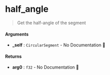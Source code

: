 # half\_angle

>  Get the half-angle of the segment

#### Arguments

- **\_self** : `CircularSegment` \- No Documentation 🚧

#### Returns

- **arg0** : `f32` \- No Documentation 🚧